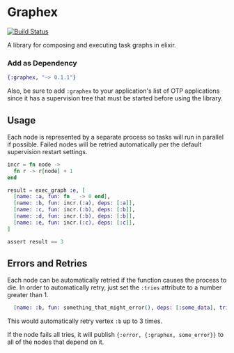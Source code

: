 Graphex
=======

[![Build Status](https://travis-ci.org/stocks29/graphex.svg)](https://travis-ci.org/stocks29/graphex)

A library for composing and executing task graphs in elixir.

### Add as Dependency

```elixir
{:graphex, "~> 0.1.1"}
```

Also, be sure to add `:graphex` to your application's list of OTP applications since it has a supervision tree that must be started before using the library.

## Usage

Each node is represented by a separate process so tasks will run in parallel if possible. Failed nodes will be retried automatically per the default supervision restart settings.

```elixir
incr = fn node ->
  fn r -> r[node] + 1
end

result = exec_graph :e, [
  [name: :a, fun: fn _ -> 0 end],
  [name: :b, fun: incr.(:a), deps: [:a]],
  [name: :c, fun: incr.(:b), deps: [:b]],
  [name: :d, fun: incr.(:b), deps: [:b]],
  [name: :e, fun: incr.(:c), deps: [:c]],
]

assert result == 3
```

## Errors and Retries

Each node can be automatically retried if the function causes the process to die. In order to automatically retry, just set the `:tries` attribute to a number greater than 1.

```elixir
  [name: :b, fun: something_that_might_error(), deps: [:some_data], tries: 3],
```

This would automatically retry vertex `:b` up to 3 times.

If the node fails all tries, it will publish `{:error, {:graphex, some_error}}` to all of the nodes that depend on it.
